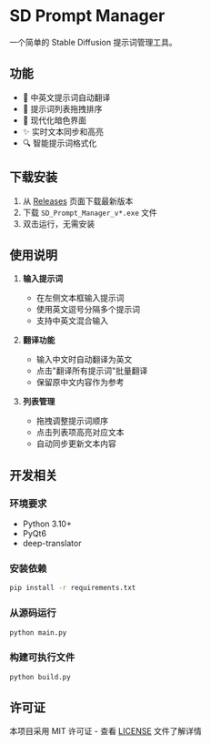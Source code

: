 # SD Prompt Manager

一个简单的 Stable Diffusion 提示词管理工具。

## 功能

- 🔄 中英文提示词自动翻译
- 📝 提示词列表拖拽排序
- 🎨 现代化暗色界面
- ✨ 实时文本同步和高亮
- 🔍 智能提示词格式化

## 下载安装

1. 从 [Releases](https://github.com/c1921/Prompt-Manager/releases) 页面下载最新版本
2. 下载 `SD_Prompt_Manager_v*.exe` 文件
3. 双击运行，无需安装

## 使用说明

1. **输入提示词**
   - 在左侧文本框输入提示词
   - 使用英文逗号分隔多个提示词
   - 支持中英文混合输入

2. **翻译功能**
   - 输入中文时自动翻译为英文
   - 点击"翻译所有提示词"批量翻译
   - 保留原中文内容作为参考

3. **列表管理**
   - 拖拽调整提示词顺序
   - 点击列表项高亮对应文本
   - 自动同步更新文本内容

## 开发相关

### 环境要求

- Python 3.10+
- PyQt6
- deep-translator

### 安装依赖

```bash
pip install -r requirements.txt
```

### 从源码运行

```bash
python main.py
```

### 构建可执行文件

```bash
python build.py
```

## 许可证

本项目采用 MIT 许可证 - 查看 [LICENSE](LICENSE) 文件了解详情
